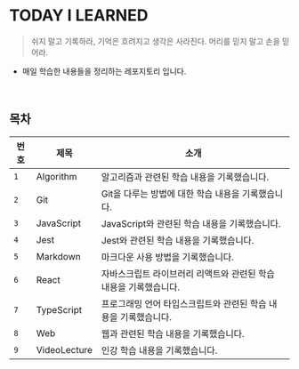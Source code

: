 # TODAY I LEARNED

> 쉬지 말고 기록하라, 기억은 흐려지고 생각은 사라진다. 머리를 믿지 말고 손을 믿어라.

- 매일 학습한 내용들을 정리하는 레포지토리 입니다.

<br>

## 목차

| 번호 | 제목         | 소개                                                              |
| ---- | ------------ | ----------------------------------------------------------------- |
| `1`  | Algorithm    | 알고리즘과 관련된 학습 내용을 기록했습니다.                       |
| `2`  | Git          | Git을 다루는 방법에 대한 학습 내용을 기록했습니다.                |
| `3`  | JavaScript   | JavaScript와 관련된 학습 내용을 기록했습니다.                     |
| `4`  | Jest         | Jest와 관련된 학습 내용을 기록했습니다.                           |
| `5`  | Markdown     | 마크다운 사용 방법을 기록했습니다.                                |
| `6`  | React        | 자바스크립트 라이브러리 리액트와 관련된 학습 내용을 기록했습니다. |
| `7`  | TypeScript   | 프로그래밍 언어 타입스크립트와 관련된 학습 내용을 기록했습니다.   |
| `8`  | Web          | 웹과 관련된 학습 내용을 기록했습니다.                             |
| `9`  | VideoLecture | 인강 학습 내용을 기록했습니다.                                    |
